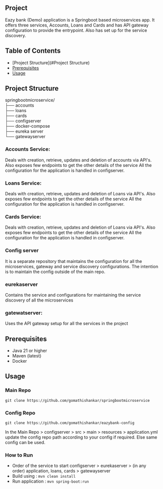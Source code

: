 ## Project
Eazy bank (Demo) application is a Springboot based microservices app. 
It offers three services, Accounts, Loans and Cards and has API gateway configuration to provide the entrypoint.
Also has set up for the service discovery.

## Table of Contents
- [Project Structure](#Project Structure)
- [Prerequisites](#prerequisites)
- [Usage](#Usage)

## Project Structure

springbootmicroservice/       
├── accounts          
├── loans             
├── cards            
├── configserver       
├── docker-compose      
├── eureka server          
└── gatewayserver        


### Accounts Service:

Deals with creation, retrieve, updates and deletion of accounts via API's.
Also exposes few endpoints to get the other details of the service
All the configuration for the application is handled in configserver.

### Loans Service:

Deals with creation, retrieve, updates and deletion of Loans via API's.
Also exposes few endpoints to get the other details of the service
All the configuration for the application is handled in configserver.

### Cards Service:

Deals with creation, retrieve, updates and deletion of Loans via API's.
Also exposes few endpoints to get the other details of the service
All the configuration for the application is handled in configserver.

### Config server
It is a separate repository that maintains the configuration for all the microservices,
gateway and service discovery configurations. The intention is to maintain the config outside of the main repo.

### eurekaserver
Contains the service and configurations for maintaining the service discovery of all the microservices

### gatewatserver:
Uses the API gateway setup for all the services in the project

## Prerequisites
- Java 21 or higher
- Maven (latest)
- Docker

## Usage

### Main Repo
`git clone https://github.com/gomathishankar/springbootmicroservice`

### Config Repo
`git clone https://github.com/gomathishankar/eazybank-config`

In the Main Repo > configserver > src > main > resources > application.yml update the config repo path according to your config if required.
Else same config can be used.

### How to Run
- Order of the service to start configserver > eurekaserver > (in any order) application, loans, cards > gatewayserver
- Build using : `mvn clean install`
- Run application : `mvn spring-boot:run`

